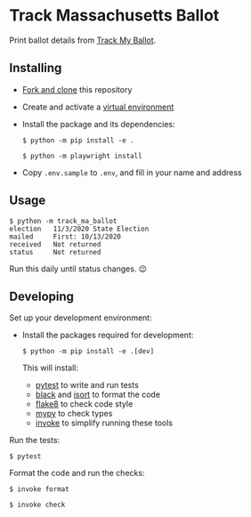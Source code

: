 # Track Massachusetts Ballot

Print ballot details from [Track My Ballot](https://www.sec.state.ma.us/wheredoivotema/track/trackmyballot.aspx).

## Installing

- [Fork and clone](https://help.github.com/en/articles/fork-a-repo) this repository

- Create and activate a [virtual environment](https://docs.python.org/3/tutorial/venv.html)

- Install the package and its dependencies:

    ```
    $ python -m pip install -e .

    $ python -m playwright install
    ```

- Copy `.env.sample` to `.env`, and fill in your name and address

## Usage

```
$ python -m track_ma_ballot
election   11/3/2020 State Election
mailed     First: 10/13/2020
received   Not returned
status     Not returned
```

Run this daily until status changes. 😉

## Developing

Set up your development environment:

- Install the packages required for development:

    ```
    $ python -m pip install -e .[dev]
    ```

    This will install:

    - [pytest](https://docs.pytest.org/en/latest/) to write and run tests
    - [black](https://black.readthedocs.io/en/stable/) and [isort](https://pycqa.github.io/isort/) to format the code
    - [flake8](http://flake8.pycqa.org/en/latest/) to check code style
    - [mypy](https://mypy.readthedocs.io/en/latest/) to check types
    - [invoke](https://www.pyinvoke.org/) to simplify running these tools

Run the tests:

```
$ pytest
```

Format the code and run the checks:

```
$ invoke format

$ invoke check
```
